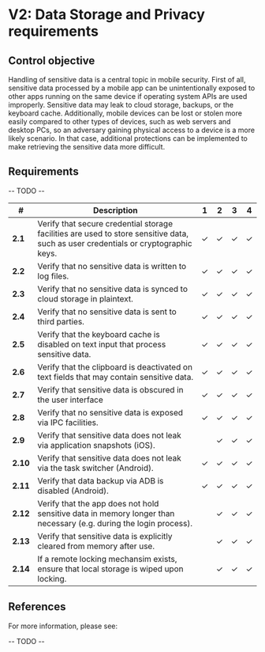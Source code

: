 # V2: Data Storage and Privacy requirements

## Control objective

Handling of sensitive data is a central topic in mobile security. First of all, sensitive data processed by a mobile app can be unintentionally exposed to other apps running on the same device if operating system APIs are used improperly. Sensitive data may leak to cloud storage, backups, or the keyboard cache. Additionally, mobile devices can be lost or stolen more easily compared to other types of devices, such as web servers and desktop PCs, so an adversary gaining physical access to a device is a more likely scenario. In that case, additional protections can be implemented to make retrieving the sensitive data more difficult.

## Requirements

-- TODO --

| # | Description | 1 | 2 | 3 | 4 |
| --- | --- | --- | --- | --- | --- |
| **2.1** | Verify that secure credential storage facilities are used to store sensitive data, such as user credentials or cryptographic keys. | ✓ | ✓ | ✓ | ✓ |
| **2.2** | Verify that no sensitive data is written to log files. | ✓ | ✓ | ✓ | ✓ |
| **2.3** | Verify that no sensitive data is synced to cloud storage in plaintext. | ✓ | ✓ | ✓ | ✓ |
| **2.4** | Verify that no sensitive data is sent to third parties. | ✓ | ✓ | ✓ | ✓ |
| **2.5** | Verify that the keyboard cache is disabled on text input that process sensitive data. | ✓ | ✓ | ✓ | ✓ |
| **2.6** | Verify that the clipboard is deactivated on text fields that may contain sensitive data. | ✓ | ✓ | ✓ | ✓ |
| **2.7** | Verify that sensitive data is obscured in the user interface | ✓ | ✓ | ✓ | ✓ |
| **2.8** | Verify that no sensitive data is exposed via IPC facilities. | ✓ | ✓ | ✓ | ✓ |
| **2.9** | Verify that sensitive data does not leak via application snapshots (iOS). |  | ✓ | ✓ | ✓ |
| **2.10** | Verify that sensitive data does not leak via the task switcher (Android). | ✓ | ✓ | ✓ | ✓ |
| **2.11** | Verify that data backup via ADB is disabled (Android). | ✓ | ✓ | ✓ | ✓ |
| **2.12** | Verify that the app does not hold sensitive data in memory longer than necessary (e.g. during the login process). |   | ✓ | ✓ | ✓ |
| **2.13** | Verify that sensitive data is explicitly cleared from memory after use. |   | ✓ | ✓ | ✓ |
| **2.14** | If a remote locking mechansim exists, ensure that local storage is wiped upon locking. |  | ✓ | ✓ | ✓ |

## References

For more information, please see:

-- TODO --

